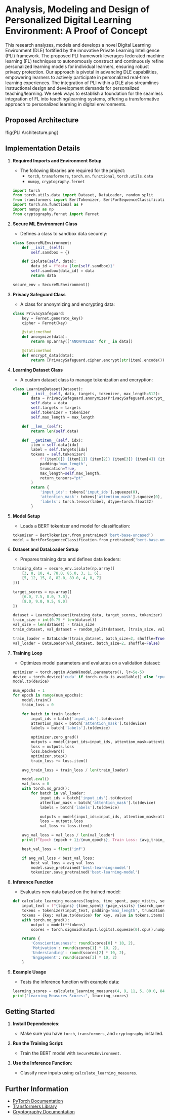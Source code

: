 # Analysis, Modeling and Design of Personalized Digital Learning Environment: A Proof of Concept

This research analyzes, models and develops a novel Digital Learning Environment (DLE) fortified by the innovative Private Learning Intelligence (PLI) framework. The proposed PLI framework leverages federated machine learning (FL) techniques to autonomously construct and continuously refine personalized learning models for individual learners, ensuring robust privacy protection. Our approach is pivotal in advancing DLE capabilities, empowering learners to actively participate in personalized real-time learning experiences. The integration of PLI within a DLE also streamlines instructional design and development demands for personalized teaching/learning. We seek ways to establish a foundation for the seamless integration of FL into teaching/learning systems, offering a transformative approach to personalized learning in digital environments.

## Proposed Architecture
!fig{PLI Architecture.png}
## Implementation Details

1. **Required Imports and Environment Setup**
    - The following libraries are required for the project:
      - `torch`, `transformers`, `torch.nn.functional`, `torch.utils.data`
      - `numpy`, `cryptography.fernet`

    ```python
    import torch
    from torch.utils.data import Dataset, DataLoader, random_split
    from transformers import BertTokenizer, BertForSequenceClassification
    import torch.nn.functional as F
    import numpy as np
    from cryptography.fernet import Fernet
    ```

2. **Secure ML Environment Class**
    - Defines a class to sandbox data securely:
    ```python
    class SecureMLEnvironment:
        def __init__(self):
            self.sandbox = {}

        def isolate(self, data):
            data_id = f"data_{len(self.sandbox)}"
            self.sandbox[data_id] = data
            return data

    secure_env = SecureMLEnvironment()
    ```

3. **Privacy Safeguard Class**
    - A class for anonymizing and encrypting data:
    ```python
    class PrivacySafeguard:
        key = Fernet.generate_key()
        cipher = Fernet(key)

        @staticmethod
        def anonymize(data):
            return np.array(['ANONYMIZED' for _ in data])

        @staticmethod
        def encrypt_data(data):
            return [PrivacySafeguard.cipher.encrypt(str(item).encode()).decode() for item in data]
    ```

4. **Learning Dataset Class**
    - A custom dataset class to manage tokenization and encryption:
    ```python
    class LearningDataset(Dataset):
        def __init__(self, data, targets, tokenizer, max_length=512):
            data = PrivacySafeguard.anonymize(PrivacySafeguard.encrypt_data(data))
            self.data = data
            self.targets = targets
            self.tokenizer = tokenizer
            self.max_length = max_length

        def __len__(self):
            return len(self.data)

        def __getitem__(self, idx):
            item = self.data[idx]
            label = self.targets[idx]
            tokens = self.tokenizer(
                f"{item[0]} {item[1]} {item[2]} {item[3]} {item[4]} {item[5]} {item[6]} {item[7]} {item[8]}",
                padding='max_length',
                truncation=True,
                max_length=self.max_length,
                return_tensors="pt"
            )
            return {
                'input_ids': tokens['input_ids'].squeeze(0),
                'attention_mask': tokens['attention_mask'].squeeze(0),
                'labels': torch.tensor(label, dtype=torch.float32)
            }
    ```

5. **Model Setup**
    - Loads a BERT tokenizer and model for classification:
    ```python
    tokenizer = BertTokenizer.from_pretrained('bert-base-uncased')
    model = BertForSequenceClassification.from_pretrained('bert-base-uncased', num_labels=4)
    ```

6. **Dataset and DataLoader Setup**
    - Prepares training data and defines data loaders:
    ```python
    training_data = secure_env.isolate(np.array([
        [3, 8, 10, 4, 78.0, 85.0, 3, 1, 6],
        [5, 12, 15, 8, 82.0, 89.0, 4, 0, 7]
    ]))

    target_scores = np.array([
        [6.0, 7.5, 8.0, 7.0],
        [8.0, 9.0, 9.5, 9.0]
    ])

    dataset = LearningDataset(training_data, target_scores, tokenizer)
    train_size = int(0.75 * len(dataset))
    val_size = len(dataset) - train_size
    train_dataset, val_dataset = random_split(dataset, [train_size, val_size])

    train_loader = DataLoader(train_dataset, batch_size=2, shuffle=True)
    val_loader = DataLoader(val_dataset, batch_size=2, shuffle=False)
    ```

7. **Training Loop**
    - Optimizes model parameters and evaluates on a validation dataset:
    ```python
    optimizer = torch.optim.AdamW(model.parameters(), lr=5e-5)
    device = torch.device('cuda' if torch.cuda.is_available() else 'cpu')
    model.to(device)

    num_epochs = 1
    for epoch in range(num_epochs):
        model.train()
        train_loss = 0

        for batch in train_loader:
            input_ids = batch['input_ids'].to(device)
            attention_mask = batch['attention_mask'].to(device)
            labels = batch['labels'].to(device)

            optimizer.zero_grad()
            outputs = model(input_ids=input_ids, attention_mask=attention_mask, labels=labels)
            loss = outputs.loss
            loss.backward()
            optimizer.step()
            train_loss += loss.item()

        avg_train_loss = train_loss / len(train_loader)

        model.eval()
        val_loss = 0
        with torch.no_grad():
            for batch in val_loader:
                input_ids = batch['input_ids'].to(device)
                attention_mask = batch['attention_mask'].to(device)
                labels = batch['labels'].to(device)

                outputs = model(input_ids=input_ids, attention_mask=attention_mask, labels=labels)
                loss = outputs.loss
                val_loss += loss.item()

        avg_val_loss = val_loss / len(val_loader)
        print(f"Epoch {epoch + 1}/{num_epochs}, Train Loss: {avg_train_loss:.4f}, Val Loss: {avg_val_loss:.4f}")

        best_val_loss = float('inf')

        if avg_val_loss < best_val_loss:
            best_val_loss = avg_val_loss
            model.save_pretrained('best-learning-model')
            tokenizer.save_pretrained('best-learning-model')
    ```

8. **Inference Function**
    - Evaluates new data based on the trained model:
    ```python
    def calculate_learning_measures(logins, time_spent, page_visits, search_queries, activity_completion, quiz_score, reactions_pos, reactions_neg, feedback):
        input_text = f"{logins} {time_spent} {page_visits} {search_queries} {activity_completion} {quiz_score} {reactions_pos} {reactions_neg} {feedback}"
        tokens = tokenizer(input_text, padding='max_length', truncation=True, max_length=512, return_tensors="pt")
        tokens = {key: value.to(device) for key, value in tokens.items()}
        with torch.no_grad():
            output = model(**tokens)
            scores = torch.sigmoid(output.logits).squeeze(0).cpu().numpy()

        return {
            'Conscientiousness': round(scores[0] * 10, 2),
            'Motivation': round(scores[1] * 10, 2),
            'Understanding': round(scores[2] * 10, 2),
            'Engagement': round(scores[3] * 10, 2)
        }
    ```

9. **Example Usage**
    - Tests the inference function with example data:
    ```python
    learning_scores = calculate_learning_measures(4, 9, 11, 5, 80.0, 84.0, 3, 2, 6)
    print("Learning Measures Scores:", learning_scores)
    ```

## Getting Started

1. **Install Dependencies**:
   - Make sure you have `torch`, `transformers`, and `cryptography` installed.

2. **Run the Training Script**:
   - Train the BERT model with `SecureMLEnvironment`.

3. **Use the Inference Function**:
   - Classify new inputs using `calculate_learning_measures`.

## Further Information

- [PyTorch Documentation](https://pytorch.org/docs/stable/index.html)
- [Transformers Library](https://huggingface.co/docs/transformers/index)
- [Cryptography Documentation](https://cryptography.io/en/latest/)

